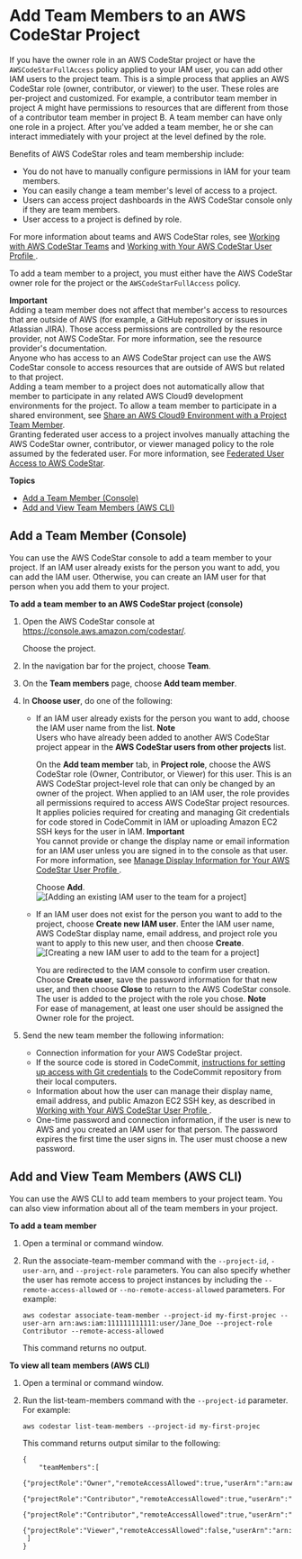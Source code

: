 # Add Team Members to an AWS CodeStar Project<a name="how-to-add-team-member"></a>

If you have the owner role in an AWS CodeStar project or have the `AWSCodeStarFullAccess` policy applied to your IAM user, you can add other IAM users to the project team\. This is a simple process that applies an AWS CodeStar role \(owner, contributor, or viewer\) to the user\. These roles are per\-project and customized\. For example, a contributor team member in project A might have permissions to resources that are different from those of a contributor team member in project B\. A team member can have only one role in a project\. After you've added a team member, he or she can interact immediately with your project at the level defined by the role\. 

Benefits of AWS CodeStar roles and team membership include:
+ You do not have to manually configure permissions in IAM for your team members\. 
+ You can easily change a team member's level of access to a project\.
+ Users can access project dashboards in the AWS CodeStar console only if they are team members\. 
+ User access to a project is defined by role\. 

For more information about teams and AWS CodeStar roles, see [Working with AWS CodeStar Teams](working-with-teams.md) and [Working with Your AWS CodeStar User Profile ](working-with-user-info.md)\.

To add a team member to a project, you must either have the AWS CodeStar owner role for the project or the `AWSCodeStarFullAccess` policy\. 

**Important**  
Adding a team member does not affect that member's access to resources that are outside of AWS \(for example, a GitHub repository or issues in Atlassian JIRA\)\. Those access permissions are controlled by the resource provider, not AWS CodeStar\. For more information, see the resource provider's documentation\.  
Anyone who has access to an AWS CodeStar project can  use the AWS CodeStar console to access resources that are outside of AWS but related to that project\.  
Adding a team member to a project does not automatically allow that member to participate in any related AWS Cloud9 development environments for the project\. To allow a team member to participate in a shared environment, see [Share an AWS Cloud9 Environment with a Project Team Member](setting-up-ide-cloud9.md#setting-up-ide-cloud9-share)\.  
Granting federated user access to a project involves manually attaching the AWS CodeStar owner, contributor, or viewer managed policy to the role assumed by the federated user\. For more information, see [Federated User Access to AWS CodeStar](access-permissions-federated.md)\.

**Topics**
+ [Add a Team Member \(Console\)](#how-to-add-team-member-console)
+ [Add and View Team Members \(AWS CLI\)](#how-to-add-team-member-cli)

## Add a Team Member \(Console\)<a name="how-to-add-team-member-console"></a>

You can use the AWS CodeStar console to add a team member to your project\. If an IAM user already exists for the person you want to add, you can add the IAM user\. Otherwise, you can create an IAM user for that person when you add them to your project\.<a name="adh-add-tm"></a>

**To add a team member to an AWS CodeStar project \(console\)**

1. Open the AWS CodeStar console at [https://console\.aws\.amazon\.com/codestar/](https://console.aws.amazon.com/codestar/)\.

   Choose the project\.

1. In the navigation bar for the project, choose **Team**\.

1. On the **Team members** page, choose **Add team member**\.

1. In **Choose user**, do one of the following: 
   + If an IAM user already exists for the person you want to add, choose the IAM user name from the list\. 
**Note**  
Users who have already been added to another AWS CodeStar project appear in the **AWS CodeStar users from other projects** list\.

     On the **Add team member** tab, in **Project role**, choose the AWS CodeStar role \(Owner, Contributor, or Viewer\) for this user\. This is an AWS CodeStar project\-level role that can only be changed by an owner of the project\. When applied to an IAM user, the role provides all permissions required to access AWS CodeStar project resources\. It applies policies required for creating and managing Git credentials for code stored in CodeCommit in IAM or uploading Amazon EC2 SSH keys for the user in IAM\. 
**Important**  
You cannot provide or change the display name or email information for an IAM user unless you are signed in to the console as that user\. For more information, see [Manage Display Information for Your AWS CodeStar User Profile ](how-to-manage-user-pref.md)\.

     Choose **Add**\.  
![\[Adding an existing IAM user to the team for a project\]](http://docs.aws.amazon.com/codestar/latest/userguide/images/adh-team-add.png)
   + If an IAM user does not exist for the person you want to add to the project, choose **Create new IAM user**\. Enter the IAM user name, AWS CodeStar display name, email address, and project role you want to apply to this new user, and then choose **Create**\.   
![\[Creating a new IAM user to add to the team for a project\]](http://docs.aws.amazon.com/codestar/latest/userguide/images/adh-team-add-new.png)

     You are redirected to the IAM console to confirm user creation\. Choose **Create user**, save the password information for that new user, and then choose **Close** to return to the AWS CodeStar console\. The user is added to the project with the role you chose\.
**Note**  
For ease of management, at least one user should be assigned the Owner role for the project\.

1. Send the new team member the following information:
   + Connection information for your AWS CodeStar project\.
   + If the source code is stored in CodeCommit, [instructions for setting up access with Git credentials](https://docs.aws.amazon.com/codecommit/latest/userguide/setting-up-gc.html) to the CodeCommit repository from their local computers\.
   + Information about how the user can manage their display name, email address, and public Amazon EC2 SSH key, as described in [Working with Your AWS CodeStar User Profile ](working-with-user-info.md)\.
   + One\-time password and connection information, if the user is new to AWS and you created an IAM user for that person\. The password expires the first time the user signs in\. The user must choose a new password\.

## Add and View Team Members \(AWS CLI\)<a name="how-to-add-team-member-cli"></a>

You can use the AWS CLI to add team members to your project team\. You can also view information about all of the team members in your project\.

**To add a team member**

1. Open a terminal or command window\.

1. Run the associate\-team\-member command with the `--project-id`, `-user-arn`, and `--project-role` parameters\. You can also specify whether the user has remote access to project instances by including the `--remote-access-allowed` or `--no-remote-access-allowed` parameters\. For example:

   ```
   aws codestar associate-team-member --project-id my-first-projec --user-arn arn:aws:iam:111111111111:user/Jane_Doe --project-role Contributor --remote-access-allowed
   ```

   This command returns no output\.

**To view all team members \(AWS CLI\)**

1. Open a terminal or command window\.

1. Run the list\-team\-members command with the `--project-id` parameter\. For example:

   ```
   aws codestar list-team-members --project-id my-first-projec
   ```

   This command returns output similar to the following:

   ```
   {
       "teamMembers":[
   		  {"projectRole":"Owner","remoteAccessAllowed":true,"userArn":"arn:aws:iam::111111111111:user/Mary_Major"},
   		  {"projectRole":"Contributor","remoteAccessAllowed":true,"userArn":"arn:aws:iam::111111111111:user/Jane_Doe"},
   		  {"projectRole":"Contributor","remoteAccessAllowed":true,"userArn":"arn:aws:iam::111111111111:user/John_Doe"},
   		  {"projectRole":"Viewer","remoteAccessAllowed":false,"userArn":"arn:aws:iam::111111111111:user/John_Stiles"}
   	]
   }
   ```